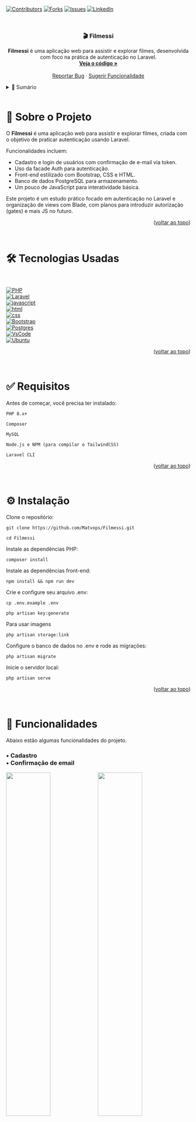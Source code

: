 <a id="readme-top"></a>

[![Contributors][contributors-shield]][contributors-url]
[![Forks][forks-shield]][forks-url]
[![Issues][issues-shield]][issues-url]
[![LinkedIn][linkedin-shield]][linkedin-url]

<br> 
<div align="center">
    <h3 align="center">🎬 Filmessi</h3> 
    <p align="center"> <strong>Filmessi</strong> é uma aplicação web para assistir e explorar filmes, desenvolvida com foco na prática de autenticação no Laravel.<br> 
    <a href="https://github.com/Matvops/Filmessi"><strong>Veja o código »</strong></a> 
    <br><br> 
    <a href="https://github.com/Matvops/Filmessi/issues/new?labels=bug">Reportar Bug</a> · <a href="https://github.com/Matvops/Filmessi/issues/new?labels=enhancement">Sugerir Funcionalidade</a> </p> 
</div>



<!-- TABLE OF CONTENTS -->
<details> 
    <summary>📑 Sumário</summary> 
    <ol> 
        <li>
            <a href="#about-the-project">Sobre o Projeto</a>
        </li> 
        <li>
            <a href="#built-with">Tecnologias Utilizadas</a>
        </li> 
        <li>
            <a href="#requirements">Requisitos</a>
        </li> 
        <li>
            <a href="#installation">Instalação</a>
        </li> 
        <li>
            <a href="#usage">Exemplos de Uso</a>
        </li> 
        <li>
            <a href="#roadmap">Planejamento</a>
        </li> 
        <li>
            <a href="#contributing">Contribuindo</a>
        </li> 
        <li>
            <a href="#contact">Contato</a>
        </li> 
    </ol> 
</details>



<!-- ABOUT THE PROJECT -->
<br>
<h1 id="about-the-project"> 📖 Sobre o Projeto </h1>

O <strong>Filmessi</strong> é uma aplicação web para assistir e explorar filmes, criada com o objetivo de praticar autenticação usando Laravel.

Funcionalidades incluem:

<ul>
    <li>
        Cadastro e login de usuários com confirmação de e-mail via token.
    </li>
    <li>
        Uso da facade Auth para autenticação.
    </li>
    <li>
        Front-end estilizado com Bootstrap, CSS e HTML.
    </li>
    <li>
        Banco de dados PostgreSQL para armazenamento.
    </li>
    <li>
        Um pouco de JavaScript para interatividade básica.
    </li>
</ul>

Este projeto é um estudo prático focado em autenticação no Laravel e organização de views com Blade, com planos para introduzir autorização (gates) e mais JS no futuro.

<p align="right">(<a href="#readme-top">voltar ao topo</a>)</p>


<br>
<h1 id="built-with">🛠️ Tecnologias Usadas</h1>
<br>

[![PHP][PHP.com]][PHP-url]
<br>
[![Laravel][Laravel.com]][Laravel-url]
<br>
[![javascript][javascript.com]][javascript-url]
<br>
[![html][html.com]][html-url]
<br>
[![css][css.com]][css-url]
<br>
[![Bootstrap][Bootstrap.com]][Bootstrap-url]
<br>
[![Postgres][Postgres.com]][Postgres-url]
<br>
[![VsCode][VsCode.com]][VsCode-url]
<br>
[![Ubuntu][Ubuntu.com]][Ubuntu-url]


<p align="right">(<a href="#readme-top">voltar ao topo</a>)</p>


<br>
<h1 id="requirements">✅ Requisitos</h1>

Antes de começar, você precisa ter instalado:

    PHP 8.x+

    Composer

    MySQL

    Node.js e NPM (para compilar o TailwindCSS)

    Laravel CLI

<p align="right">(<a href="#readme-top">voltar ao topo</a>)</p>
<br>
<h1 id="installation">⚙️ Instalação</h1>

Clone o repositório:

    git clone https://github.com/Matvops/Filmessi.git

    cd Filmessi

Instale as dependências PHP:

    composer install

Instale as dependências front-end:

    npm install && npm run dev

Crie e configure seu arquivo .env:

    cp .env.example .env

    php artisan key:generate

Para usar imagens 

    php artisan storage:link

Configure o banco de dados no .env e rode as migrações:

    php artisan migrate

Inicie o servidor local:

    php artisan serve

<p align="right">(<a href="#readme-top">voltar ao topo</a>)</p>

<br>
<h1 id="usage">📸 Funcionalidades</h1>

Abaixo estão algumas funcionalidades do projeto.

<h3>• Cadastro <br>• Confirmação de email</h3>
<div>
    <img src="https://github.com/user-attachments/assets/b632d9ef-9d1f-420e-8eeb-55c750a3251a" width="49%">
    <img src="https://github.com/user-attachments/assets/442aaf73-0b8b-47aa-b863-a85e48ae943d" width="49%">
</div>

<br>

<h2>• Tela home <br>• Tela de filmes favoritados</h2>
<div>
    <img src="https://github.com/user-attachments/assets/2aa7ad05-47d0-4e3d-ae64-e4c62e3376d0" width="49%">
    <img src="https://github.com/user-attachments/assets/2b5f3db6-e44a-40d6-86e5-8ea5e7ee5351" width="49%">
</div>

<br>

<h2>• Visualização de filme <br>• Tela sobre</h2>
<div>
    <img src="https://github.com/user-attachments/assets/1c7e1fda-628b-46f2-ace3-62820c20ce0d" width="49%">
    <img src="https://github.com/user-attachments/assets/45245656-d0dd-47a9-b67a-b0ba8f4d4cbd" width="49%">
</div>

<br>

<h2>• Tela home</h2>

https://github.com/user-attachments/assets/5e6c5345-e9c2-46f9-8e1e-3e51a381d058

<br>


<p align="right">(<a href="#readme-top">voltar ao topo</a>)</p>


<br>
<h1 id="roadmap">🛣️ Planejamento</h1>

[x] - Estrutura base com Laravel e Blade

[x] - Autenticação com confirmação de e-mail

[] - Autorização com Gates

[] - Integração avançada com JavaScript

[] - Melhoria na interface e UX

<p align="right">(<a href="#readme-top">voltar ao topo</a>)</p>


<br>
<h1 id="contributing">🤝 Contribuindo</h1>

    Faça um fork do projeto

    Crie sua branch com a feature (git checkout -b feature/NovaFuncionalidade)

    Commit suas alterações (git commit -m 'Adiciona nova funcionalidade')

    Dê push na branch (git push origin feature/NovaFuncionalidade)

    Abra um Pull Request

<p align="right">(<a href="#readme-top">voltar ao topo</a>)</p>


<br>
<h1 id="contact">📬 Contato</h1>

Matheus Cadenassi - @Matvops

Link do projeto: https://github.com/Matvops/Filmessi
<p align="right">(<a href="#readme-top">voltar ao topo</a>)</p>


[contributors-shield]: https://img.shields.io/github/contributors/matvops/Filmessi?style=for-the-badge
[contributors-url]: https://github.com/Matvops/Filmessi/graphs/contributors
[forks-shield]: https://img.shields.io/github/forks/matvops/Filmessi?style=for-the-badge
[forks-url]: https://github.com/Matvops/Filmessi/network/members
[issues-shield]: https://img.shields.io/github/issues/matvops/Filmessi?style=for-the-badge
[issues-url]: https://github.com/Matvops/Filmessi/issues
[linkedin-shield]: https://img.shields.io/badge/-LinkedIn-black.svg?style=for-the-badge&logo=linkedin&colorB=555
[linkedin-url]: https://www.linkedin.com/in/matheus-cadenassi-799125321/
[product-screenshot]: images/screenshot.png
[PHP.com]: https://img.shields.io/badge/php-%23777BB4.svg?style=for-the-badge&logo=php&logoColor=white
[PHP-url]: https://www.mysql.com/
[Laravel.com]: https://img.shields.io/badge/Laravel-FF2D20?style=for-the-badge&logo=laravel&logoColor=white
[Laravel-url]: https://laravel.com
[Postgres.com]: https://img.shields.io/badge/PostgreSQL-316192?style=for-the-badge&logo=postgresql&logoColor=white
[Postgres-url]: https://www.postgresql.org/
[Bootstrap.com]: https://img.shields.io/badge/Bootstrap-563D7C?style=for-the-badge&logo=bootstrap&logoColor=white
[Bootstrap-url]: https://getbootstrap.com/
[html.com]: https://img.shields.io/badge/HTML5-E34F26?style=for-the-badge&logo=html5&logoColor=white
[html-url]: https://developer.mozilla.org/pt-BR/docs/Web/HTML
[css.com]: https://img.shields.io/badge/CSS3-1572B6?style=for-the-badge&logo=css3&logoColor=white
[css-url]: https://developer.mozilla.org/pt-BR/docs/Web/CSS
[javascript.com]: https://img.shields.io/badge/JavaScript-323330?style=for-the-badge&logo=javascript&logoColor=F7DF1E
[javascript-url]: https://developer.mozilla.org/pt-BR/docs/Web/JavaScript
[VsCode.com]: https://img.shields.io/badge/Visual%20Studio%20Code-0078d7.svg?style=for-the-badge&logo=visual-studio-code&logoColor=white
[VsCode-url]: https://www.mysql.com/
[Ubuntu.com]: https://img.shields.io/badge/Ubuntu-E95420?style=for-the-badge&logo=ubuntu&logoColor=white
[Ubuntu-url]: https://www.mysql.com/
